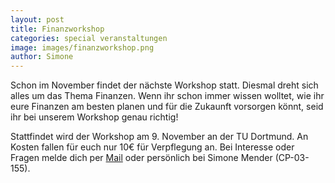 ```yaml
---
layout: post
title: Finanzworkshop
categories: special veranstaltungen
image: images/finanzworkshop.png
author: Simone
---
```


Schon im November findet der nächste Workshop statt. Diesmal dreht sich alles um das Thema Finanzen. 
Wenn ihr schon immer wissen wolltet, wie ihr eure Finanzen am besten planen und für die Zukaunft vorsorgen könnt, seid ihr bei unserem Workshop genau richtig!

Stattfindet wird der Workshop am 9. November an der TU Dortmund.
An Kosten fallen für euch nur 10€ für Verpflegung an.
Bei Interesse oder Fragen melde dich per [Mail](mailto:workshop@pep-dortmund.org) oder persönlich bei Simone Mender (CP-03-155).

	
